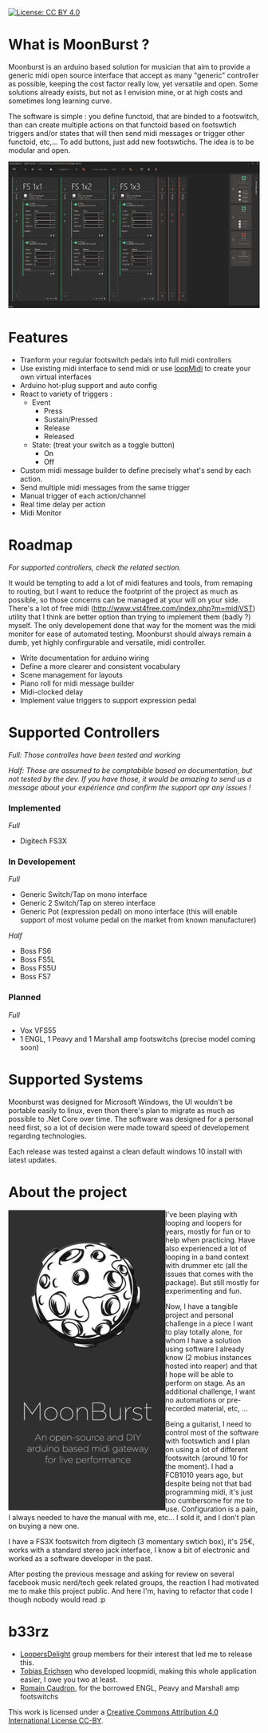 [![License: CC BY 4.0](https://img.shields.io/badge/License-CC%20BY%204.0-lightgrey.svg)](https://creativecommons.org/licenses/by/4.0/)

# What is MoonBurst ?

Moonburst is an arduino based solution for musician that aim to provide a generic midi open source interface that accept as many "generic" controller as possible, keeping the cost factor really low, yet versatile and open. Some solutions already exists, but not as I envision mine, or at high costs and sometimes long learning curve.

The software is simple : you define functoid, that are binded to a footswitch, than can create multiple actions on that functoid based on footswtich triggers and/or states that will then send midi messages or trigger other functoid, etc,... To add buttons, just add new footswtichs. The idea is to be modular and open.

![screenshot](https://github.com/Manu404/moonburst/blob/master/scrns/screen.png)

# Features

 - Tranform your regular footswitch pedals into full midi controllers
 - Use existing midi interface to send midi or use [loopMidi](https://www.tobias-erichsen.de/software/loopmidi.html) to create your own virtual interfaces
 - Arduino hot-plug support and auto config
 - React to variety of triggers : 
   - Event
     - Press
     - Sustain/Pressed
     - Release
     - Released
   - State: (treat your switch as a toggle button)
     - On
     - Off
 - Custom midi message builder to define precisely what's send by each action.
 - Send multiple midi messages from the same trigger
 - Manual trigger of each action/channel
 - Real time delay per action
 - Midi Monitor
 
# Roadmap
*For supported controllers, check the related section.*

It would be tempting to add a lot of midi features and tools, from remaping to routing, but I want to reduce the footprint of the project as much as possible, so those concerns can be managed at your will on your side. There's a lot of free midi (http://www.vst4free.com/index.php?m=midiVST) utility that I think are better option than trying to implement them (badly ?) myself. The only developement done that way for the moment was the midi monitor for ease of automated testing. Moonburst should always remain a dumb, yet highly confirgurable and versatile, midi controller.

 - Write documentation for arduino wiring
 - Define a more clearer and consistent vocabulary
 - Scene management for layouts
 - Piano roll for midi message builder
 - Midi-clocked delay
 - Implement value triggers to support expression pedal

# Supported Controllers
*Full: Those controlles have been tested and working*

*Half: Those are assumed to be comptabible based on documentation, but not tested by the dev.
If you have those, it would be amazing to send us a message about your expérience and confirm the support opr any issues !*

### Implemented
*Full*
 - Digitech FS3X
 
### In Developement
*Full*
 - Generic Switch/Tap on mono interface
 - Generic 2 Switch/Tap on stereo interface
 - Generic Pot (expression pedal) on mono interface (this will enable support of most volume pedal on the market from known manufacturer)
 
*Half*
 - Boss FS6
 - Boss FS5L
 - Boss FS5U
 - Boss FS7

### Planned 
*Full*
 - Vox VFS55
 - 1 ENGL, 1 Peavy and 1 Marshall amp footswitchs (precise model coming soon)
 
# Supported Systems
Moonburst was designed for Microsoft Windows, the UI wouldn't be portable easily to linux, even thon there's plan to migrate as much as possible to .Net Core over time. The software was designed for a personal need first, so a lot of decision were made toward speed of developement regarding technologies.

Each release was tested against a clean default windows 10 install with latest updates.
 
# About the project

<img align="left" src="https://github.com/Manu404/moonburst/blob/master/scrns/header_half.jpg">

I've been playing with looping and loopers for years, mostly for fun or to help when practicing. Have also experienced a lot of looping in a band context with drummer etc (all the issues that comes with the package). But still mostly for experimenting and fun.

Now, I have a tangible project and personal challenge in a piece I want to play totally alone, for whom I have a solution using software I already know (2 mobius instances hosted into reaper) and that I hope will be able to perform on stage. As an additional challenge, I want no automations or pre-recorded material, etc, ...

Being a guitarist, I need to control most of the software with footswtich and I plan on using a lot of different footswitch (around 10 for the moment). I had a FCB1010 years ago, but despite being not that bad programming midi, it's just too cumbersome for me to use. Configuration is a pain, I always needed to have the manual with me, etc... I sold it, and I don't plan on buying a new one.

I have a FS3X footswitch from digitech (3 momentary swtich box), it's 25€, works with a standard stereo jack interface, I know a bit of electronic and worked as a software developer in the past.

After posting the previous message and asking for review on several facebook music nerd/tech geek related groups, the reaction I had motivated me to make this project public. And here I'm, having to refactor that code I though nobody would read :p

# b33rz

- [LoopersDelight](https://www.facebook.com/groups/LoopersDelight/) group members for their interest that led me to release this.
- [Tobias Erichsen](https://www.tobias-erichsen.de/) who developed loopmidi, making this whole application easier, I owe you two at least.
- [Romain Caudron](https://www.facebook.com/RCAguitar/), for the borrowed ENGL, Peavy and Marshall amp footswitchs

This work is licensed under a [Creative Commons Attribution 4.0 International
License CC-BY](https://github.com/Manu404/moonburst/blob/master/LICENSE).
